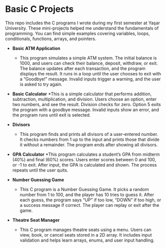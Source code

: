 # Basic C Projects
This repo includes the C programs I wrote during my first semester at Yaşar University. These mini-projects helped me understand the fundamentals of programming. You can find simple examples covering variables, loops, conditionals, functions, arrays, and pointers.

- **Basic ATM Application**
  * This program simulates a simple ATM system. The initial balance is 1000, and users can check their balance, deposit, withdraw, or exit. The balance updates after each transaction, and the program displays the result. It runs in a loop until the user chooses to exit with a “Goodbye!” message. Invalid inputs trigger a warning, and the user is asked to try again.
  
- **Basic Calculator**
  *This is a simple calculator that performs addition, subtraction, multiplication, and division. Users choose an option, enter two numbers, and see the result. Division checks for zero. Option 5 exits the program with a goodbye message. Invalid inputs show an error, and the program runs until exit is selected.
  
- **Divisors**
  * This program finds and prints all divisors of a user-entered number. It checks numbers from 1 up to the input and prints those that divide it without a remainder. The program ends after showing all divisors.
  
- **GPA Calculator**
  *This program calculates a student’s GPA from midterm (40%) and final (60%) scores. Users enter scores between 0 and 100, or -1 to exit. After input, the GPA is calculated and shown. The process repeats until the user quits.

- **Number Guessing Game**
  * This C program is a Number Guessing Game. It picks a random number from 1 to 100, and the player has 10 tries to guess it. After each guess, the program says “UP” if too low, “DOWN” if too high, or a success message if correct. The player can replay or exit after the game.
    
- **Theatre Seat Manager**
   * This C program manages theatre seats using a menu. Users can view, book, or cancel seats stored in a 2D array. It includes input validation and helps learn arrays, enums, and user input handling.
